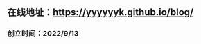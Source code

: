## 在线地址：https://yyyyyyk.github.io/blog/

### 创立时间：2022/9/13

<!-- ---
sidebar: auto
--- -->
<!-- ssh-add ~/.ssh/id_rsa -->
